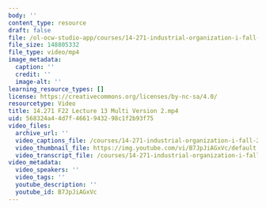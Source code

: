 ```yaml
---
body: ''
content_type: resource
draft: false
file: /ol-ocw-studio-app/courses/14-271-industrial-organization-i-fall-2022/14271-f22-lecture-13-multi-version-2_360p_16_9.mp4
file_size: 148805332
file_type: video/mp4
image_metadata:
  caption: ''
  credit: ''
  image-alt: ''
learning_resource_types: []
license: https://creativecommons.org/licenses/by-nc-sa/4.0/
resourcetype: Video
title: 14.271 F22 Lecture 13 Multi Version 2.mp4
uid: 568324a4-4d7f-4661-9432-98c1f2b93f75
video_files:
  archive_url: ''
  video_captions_file: /courses/14-271-industrial-organization-i-fall-2022/1IWoV6R5tdg1NdXyQXET2VzPAn3AM04qe_transcript.webvtt
  video_thumbnail_file: https://img.youtube.com/vi/B7JpJiAGxVc/default.jpg
  video_transcript_file: /courses/14-271-industrial-organization-i-fall-2022/1IWoV6R5tdg1NdXyQXET2VzPAn3AM04qe_transcript.pdf
video_metadata:
  video_speakers: ''
  video_tags: ''
  youtube_description: ''
  youtube_id: B7JpJiAGxVc
---
```


